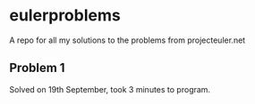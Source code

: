 # eulerproblems
A repo for all my solutions to the problems from projecteuler.net

## Problem 1
Solved on 19th September, took 3 minutes to program.
